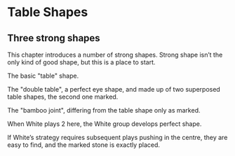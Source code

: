 # Table Shapes

## Three strong shapes

This chapter introduces a number of strong shapes. Strong shape isn’t the only kind of good shape, but this is a place to start.

<!-- fig. 1.1.1 -->
The basic "table" shape.

<!-- fig. 1.1.2 -->
The "double table", a perfect eye shape, and made up of two superposed table shapes, the second one marked.

<!-- fig. 1.1.3 -->
The "bamboo joint", differing from the table shape only as marked.

<!-- fig. 1.1.4 -->
When White plays 2 here, the White group develops perfect shape.

<!-- fig. 1.1.5 -->
If White’s strategy requires subsequent plays pushing in the centre, they are easy to find, and the marked stone is exactly placed.